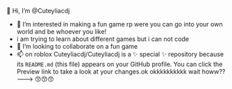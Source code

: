 👋 Hi, I’m @Cuteyliacdj

- 👀 I’m interested in making a fun game rp were you can go into your own world and be whoever you like!
- i am trying to learn about different games but i can not code 
- 💞️ I’m looking to collaborate on a fun game
- 📫 on roblox
Cuteyliacdj/Cuteyliacdj is a ✨ special ✨ repository because its `README.md` (this file) appears on your GitHub profile.
You can click the Preview link to take a look at your changes.ok
okkkkkkkkkk wait howw??
--->
😙😙😙

